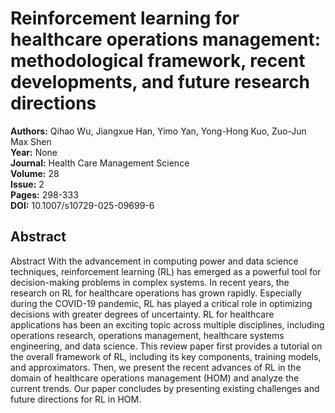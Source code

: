 # Reinforcement learning for healthcare operations management: methodological framework, recent developments, and future research directions

**Authors:** Qihao Wu, Jiangxue Han, Yimo Yan, Yong-Hong Kuo, Zuo-Jun Max Shen  
**Year:** None  
**Journal:** Health Care Management Science  
**Volume:** 28  
**Issue:** 2  
**Pages:** 298-333  
**DOI:** 10.1007/s10729-025-09699-6  

## Abstract
Abstract
            With the advancement in computing power and data science techniques, reinforcement learning (RL) has emerged as a powerful tool for decision-making problems in complex systems. In recent years, the research on RL for healthcare operations has grown rapidly. Especially during the COVID-19 pandemic, RL has played a critical role in optimizing decisions with greater degrees of uncertainty. RL for healthcare applications has been an exciting topic across multiple disciplines, including operations research, operations management, healthcare systems engineering, and data science. This review paper first provides a tutorial on the overall framework of RL, including its key components, training models, and approximators. Then, we present the recent advances of RL in the domain of healthcare operations management (HOM) and analyze the current trends. Our paper concludes by presenting existing challenges and future directions for RL in HOM.

